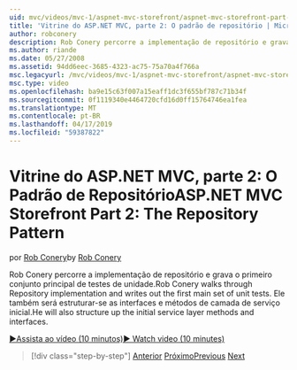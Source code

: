 ```yaml
---
uid: mvc/videos/mvc-1/aspnet-mvc-storefront/aspnet-mvc-storefront-part-2-the-repository-pattern
title: 'Vitrine do ASP.NET MVC, parte 2: O padrão de repositório | Microsoft Docs'
author: robconery
description: Rob Conery percorre a implementação de repositório e grava o primeiro conjunto principal de testes de unidade. Ele também será estrutura backup Méto de camada de serviço inicial...
ms.author: riande
ms.date: 05/27/2008
ms.assetid: 94dd6eec-3685-4323-ac75-75a70a4f766a
msc.legacyurl: /mvc/videos/mvc-1/aspnet-mvc-storefront/aspnet-mvc-storefront-part-2-the-repository-pattern
msc.type: video
ms.openlocfilehash: ba9e15c63f007a15eaff1dc3f655bf787c71b34f
ms.sourcegitcommit: 0f1119340e4464720cfd16d0ff15764746ea1fea
ms.translationtype: MT
ms.contentlocale: pt-BR
ms.lasthandoff: 04/17/2019
ms.locfileid: "59387822"
---
```

# <a name="aspnet-mvc-storefront-part-2-the-repository-pattern"></a><span data-ttu-id="dff17-104">Vitrine do ASP.NET MVC, parte 2: O Padrão de Repositório</span><span class="sxs-lookup"><span data-stu-id="dff17-104">ASP.NET MVC Storefront Part 2: The Repository Pattern</span></span>

<span data-ttu-id="dff17-105">por [Rob Conery](https://github.com/robconery)</span><span class="sxs-lookup"><span data-stu-id="dff17-105">by [Rob Conery](https://github.com/robconery)</span></span>

<span data-ttu-id="dff17-106">Rob Conery percorre a implementação de repositório e grava o primeiro conjunto principal de testes de unidade.</span><span class="sxs-lookup"><span data-stu-id="dff17-106">Rob Conery walks through Repository implementation and writes out the first main set of unit tests.</span></span> <span data-ttu-id="dff17-107">Ele também será estruturar-se as interfaces e métodos de camada de serviço inicial.</span><span class="sxs-lookup"><span data-stu-id="dff17-107">He will also structure up the initial service layer methods and interfaces.</span></span>

[<span data-ttu-id="dff17-108">&#9654;Assista ao vídeo (10 minutos)</span><span class="sxs-lookup"><span data-stu-id="dff17-108">&#9654; Watch video (10 minutes)</span></span>](https://channel9.msdn.com/Blogs/ASP-NET-Site-Videos/aspnet-mvc-storefront-part-2-the-repository-pattern)

> [!div class="step-by-step"]
> <span data-ttu-id="dff17-109">[Anterior](aspnet-mvc-storefront-part-1-architectural-discussion-and-overview.md)
> [Próximo](aspnet-mvc-storefront-part-3-pipes-and-filters.md)</span><span class="sxs-lookup"><span data-stu-id="dff17-109">[Previous](aspnet-mvc-storefront-part-1-architectural-discussion-and-overview.md)
[Next](aspnet-mvc-storefront-part-3-pipes-and-filters.md)</span></span>
